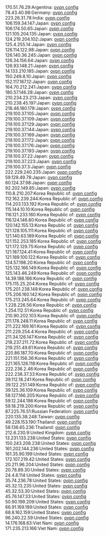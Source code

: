 170.51.76.29:Argentina: [ovpn config](vpn/170_51_76_29.ovpn)  
78.43.40.98:Germany: [ovpn config](vpn/78_43_40_98.ovpn)  
223.26.31.78:India: [ovpn config](vpn/223_26_31_78.ovpn)  
106.159.34.147:Japan: [ovpn config](vpn/106_159_34_147.ovpn)  
106.174.50.65:Japan: [ovpn config](vpn/106_174_50_65.ovpn)  
121.105.204.135:Japan: [ovpn config](vpn/121_105_204_135.ovpn)  
124.219.204.102:Japan: [ovpn config](vpn/124_219_204_102.ovpn)  
125.4.255.14:Japan: [ovpn config](vpn/125_4_255_14.ovpn)  
126.114.122.98:Japan: [ovpn config](vpn/126_114_122_98.ovpn)  
126.140.36.245:Japan: [ovpn config](vpn/126_140_36_245.ovpn)  
126.34.156.64:Japan: [ovpn config](vpn/126_34_156_64.ovpn)  
126.93.148.21:Japan: [ovpn config](vpn/126_93_148_21.ovpn)  
14.133.210.185:Japan: [ovpn config](vpn/14_133_210_185.ovpn)  
150.249.8.10:Japan: [ovpn config](vpn/150_249_8_10.ovpn)  
152.117.167.12:Japan: [ovpn config](vpn/152_117_167_12.ovpn)  
164.70.212.241:Japan: [ovpn config](vpn/164_70_212_241.ovpn)  
180.57.146.28:Japan: [ovpn config](vpn/180_57_146_28.ovpn)  
210.234.23.213:Japan: [ovpn config](vpn/210_234_23_213.ovpn)  
210.238.45.197:Japan: [ovpn config](vpn/210_238_45_197.ovpn)  
218.46.180.178:Japan: [ovpn config](vpn/218_46_180_178.ovpn)  
219.100.37.105:Japan: [ovpn config](vpn/219_100_37_105.ovpn)  
219.100.37.109:Japan: [ovpn config](vpn/219_100_37_109.ovpn)  
219.100.37.129:Japan: [ovpn config](vpn/219_100_37_129.ovpn)  
219.100.37.144:Japan: [ovpn config](vpn/219_100_37_144.ovpn)  
219.100.37.169:Japan: [ovpn config](vpn/219_100_37_169.ovpn)  
219.100.37.172:Japan: [ovpn config](vpn/219_100_37_172.ovpn)  
219.100.37.176:Japan: [ovpn config](vpn/219_100_37_176.ovpn)  
219.100.37.193:Japan: [ovpn config](vpn/219_100_37_193.ovpn)  
219.100.37.22:Japan: [ovpn config](vpn/219_100_37_22.ovpn)  
219.100.37.223:Japan: [ovpn config](vpn/219_100_37_223.ovpn)  
219.100.37.3:Japan: [ovpn config](vpn/219_100_37_3.ovpn)  
222.229.240.235:Japan: [ovpn config](vpn/222_229_240_235.ovpn)  
59.129.49.78:Japan: [ovpn config](vpn/59_129_49_78.ovpn)  
60.124.37.98:Japan: [ovpn config](vpn/60_124_37_98.ovpn)  
92.202.149.85:Japan: [ovpn config](vpn/92_202_149_85.ovpn)  
110.8.210.207:Korea Republic of: [ovpn config](vpn/110_8_210_207.ovpn)  
112.162.239.244:Korea Republic of: [ovpn config](vpn/112_162_239_244.ovpn)  
114.203.133.192:Korea Republic of: [ovpn config](vpn/114_203_133_192.ovpn)  
115.144.10.10:Korea Republic of: [ovpn config](vpn/115_144_10_10.ovpn)  
116.121.233.160:Korea Republic of: [ovpn config](vpn/116_121_233_160.ovpn)  
116.124.146.80:Korea Republic of: [ovpn config](vpn/116_124_146_80.ovpn)  
120.142.155.13:Korea Republic of: [ovpn config](vpn/120_142_155_13.ovpn)  
121.128.105.111:Korea Republic of: [ovpn config](vpn/121_128_105_111.ovpn)  
121.140.63.189:Korea Republic of: [ovpn config](vpn/121_140_63_189.ovpn)  
121.152.253.185:Korea Republic of: [ovpn config](vpn/121_152_253_185.ovpn)  
121.172.129.75:Korea Republic of: [ovpn config](vpn/121_172_129_75.ovpn)  
121.187.124.41:Korea Republic of: [ovpn config](vpn/121_187_124_41.ovpn)  
121.189.100.122:Korea Republic of: [ovpn config](vpn/121_189_100_122.ovpn)  
124.57.198.20:Korea Republic of: [ovpn config](vpn/124_57_198_20.ovpn)  
125.132.166.149:Korea Republic of: [ovpn config](vpn/125_132_166_149.ovpn)  
125.143.46.249:Korea Republic of: [ovpn config](vpn/125_143_46_249.ovpn)  
14.39.188.166:Korea Republic of: [ovpn config](vpn/14_39_188_166.ovpn)  
175.115.25.204:Korea Republic of: [ovpn config](vpn/175_115_25_204.ovpn)  
175.201.238.148:Korea Republic of: [ovpn config](vpn/175_201_238_148.ovpn)  
175.206.160.142:Korea Republic of: [ovpn config](vpn/175_206_160_142.ovpn)  
175.213.245.64:Korea Republic of: [ovpn config](vpn/175_213_245_64.ovpn)  
1.228.226.56:Korea Republic of: [ovpn config](vpn/1_228_226_56.ovpn)  
1.254.112.51:Korea Republic of: [ovpn config](vpn/1_254_112_51.ovpn)  
210.90.202.103:Korea Republic of: [ovpn config](vpn/210_90_202_103.ovpn)  
211.178.248.11:Korea Republic of: [ovpn config](vpn/211_178_248_11.ovpn)  
211.222.169.161:Korea Republic of: [ovpn config](vpn/211_222_169_161.ovpn)  
211.229.254.4:Korea Republic of: [ovpn config](vpn/211_229_254_4.ovpn)  
211.34.126.147:Korea Republic of: [ovpn config](vpn/211_34_126_147.ovpn)  
218.237.211.72:Korea Republic of: [ovpn config](vpn/218_237_211_72.ovpn)  
219.251.49.61:Korea Republic of: [ovpn config](vpn/219_251_49_61.ovpn)  
220.86.187.70:Korea Republic of: [ovpn config](vpn/220_86_187_70.ovpn)  
221.151.156.36:Korea Republic of: [ovpn config](vpn/221_151_156_36.ovpn)  
221.165.126.118:Korea Republic of: [ovpn config](vpn/221_165_126_118.ovpn)  
222.236.2.46:Korea Republic of: [ovpn config](vpn/222_236_2_46.ovpn)  
222.238.37.33:Korea Republic of: [ovpn config](vpn/222_238_37_33.ovpn)  
39.112.18.241:Korea Republic of: [ovpn config](vpn/39_112_18_241.ovpn)  
39.122.251.149:Korea Republic of: [ovpn config](vpn/39_122_251_149.ovpn)  
39.125.36.109:Korea Republic of: [ovpn config](vpn/39_125_36_109.ovpn)  
58.127.166.205:Korea Republic of: [ovpn config](vpn/58_127_166_205.ovpn)  
59.12.244.198:Korea Republic of: [ovpn config](vpn/59_12_244_198.ovpn)  
59.18.219.200:Korea Republic of: [ovpn config](vpn/59_18_219_200.ovpn)  
87.225.76.51:Russian Federation: [ovpn config](vpn/87_225_76_51.ovpn)  
220.135.38.248:Taiwan: [ovpn config](vpn/220_135_38_248.ovpn)  
49.228.153.190:Thailand: [ovpn config](vpn/49_228_153_190.ovpn)  
58.136.65.236:Thailand: [ovpn config](vpn/58_136_65_236.ovpn)  
212.6.230.9:United Kingdom: [ovpn config](vpn/212_6_230_9.ovpn)  
13.231.133.238:United States: [ovpn config](vpn/13_231_133_238.ovpn)  
150.243.208.238:United States: [ovpn config](vpn/150_243_208_238.ovpn)  
161.202.144.236:United States: [ovpn config](vpn/161_202_144_236.ovpn)  
161.35.90.199:United States: [ovpn config](vpn/161_35_90_199.ovpn)  
172.107.219.42:United States: [ovpn config](vpn/172_107_219_42.ovpn)  
20.211.96.204:United States: [ovpn config](vpn/20_211_96_204.ovpn)  
20.78.89.30:United States: [ovpn config](vpn/20_78_89_30.ovpn)  
24.4.6.114:United States: [ovpn config](vpn/24_4_6_114.ovpn)  
35.74.236.78:United States: [ovpn config](vpn/35_74_236_78.ovpn)  
45.32.13.235:United States: [ovpn config](vpn/45_32_13_235.ovpn)  
45.32.53.30:United States: [ovpn config](vpn/45_32_53_30.ovpn)  
45.76.147.33:United States: [ovpn config](vpn/45_76_147_33.ovpn)  
50.90.199.209:United States: [ovpn config](vpn/50_90_199_209.ovpn)  
66.91.169.189:United States: [ovpn config](vpn/66_91_169_189.ovpn)  
68.8.162.159:United States: [ovpn config](vpn/68_8_162_159.ovpn)  
96.240.22.59:United States: [ovpn config](vpn/96_240_22_59.ovpn)  
14.176.168.63:Viet Nam: [ovpn config](vpn/14_176_168_63.ovpn)  
171.235.213.166:Viet Nam: [ovpn config](vpn/171_235_213_166.ovpn)  

